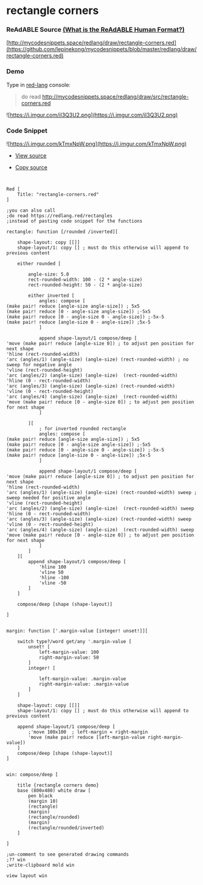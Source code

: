 
# rectangle corners


### ReAdABLE Source [(What is the ReAdABLE Human Format?)](http://readablehumanformat.com)

[http://mycodesnippets.space/redlang/draw/rectangle-corners.red](https://github.com/lepinekong/mycodesnippets/blob/master/redlang/draw/rectangle-corners.red)


### Demo

Type in [red-lang](https://www.red-lang.org/p/download.html) console: 
>do read http://mycodesnippets.space/redlang/draw/src/rectangle-corners.red

![https://i.imgur.com/iI3Q3U2.png](https://i.imgur.com/iI3Q3U2.png)
                    

### Code Snippet

![https://i.imgur.com/kTmxNpW.png](https://i.imgur.com/kTmxNpW.png)
                    
- [View source](https://github.com/lepinekong/mycodesnippets/blob/master/redlang/draw/src/rectangle-corners.red)
                        
- [Copy source](https://raw.githubusercontent.com/lepinekong/mycodesnippets/master/redlang/draw/src/rectangle-corners.red)
                        


```red


Red [
    Title: "rectangle-corners.red"
]

;you can also call 
;do read https://redlang.red/rectangles
;instead of pasting code snippet for the functions

rectangle: function [/rounded /inverted][

    shape-layout: copy [[]] 
    shape-layout/1: copy [] ; must do this otherwise will append to previous content

    either rounded [

        angle-size: 5.0
        rect-rounded-width: 100 - (2 * angle-size)
        rect-rounded-height: 50 - (2 * angle-size) 

        either inverted [
            angles: compose [
(make pair! reduce [angle-size angle-size]) ; 5x5
(make pair! reduce [0 - angle-size angle-size]) ;-5x5
(make pair! reduce [0 - angle-size 0 - angle-size]) ;-5x-5
(make pair! reduce [angle-size 0 - angle-size]) ;5x-5
            ]            

            append shape-layout/1 compose/deep [
'move (make pair! reduce [angle-size 0]) ; to adjust pen position for next shape
'hline (rect-rounded-width)
'arc (angles/1) (angle-size) (angle-size) (rect-rounded-width) ; no sweep for negative angle
'vline (rect-rounded-height)
'arc (angles/2) (angle-size) (angle-size)  (rect-rounded-width)         
'hline (0 - rect-rounded-width)
'arc (angles/3) (angle-size) (angle-size) (rect-rounded-width)  
'vline (0 - rect-rounded-height)
'arc (angles/4) (angle-size) (angle-size)  (rect-rounded-width) 
'move (make pair! reduce [0 - angle-size 0]) ; to adjust pen position for next shape
            ]

        ][
            ; for inverted rounded rectangle
            angles: compose [
(make pair! reduce [angle-size angle-size]) ; 5x5
(make pair! reduce [0 - angle-size angle-size]) ;-5x5
(make pair! reduce [0 - angle-size 0 - angle-size]) ;-5x-5
(make pair! reduce [angle-size 0 - angle-size]) ;5x-5
            ]            

            append shape-layout/1 compose/deep [
'move (make pair! reduce [angle-size 0]) ; to adjust pen position for next shape
'hline (rect-rounded-width)
'arc (angles/1) (angle-size) (angle-size) (rect-rounded-width) sweep ; sweep needed for positive angle
'vline (rect-rounded-height)
'arc (angles/2) (angle-size) (angle-size)  (rect-rounded-width) sweep         
'hline (0 - rect-rounded-width)
'arc (angles/3) (angle-size) (angle-size) (rect-rounded-width) sweep   
'vline (0 - rect-rounded-height)
'arc (angles/4) (angle-size) (angle-size)  (rect-rounded-width) sweep  
'move (make pair! reduce [0 - angle-size 0]) ; to adjust pen position for next shape
            ]
        ]
    ][
        append shape-layout/1 compose/deep [
            'hline 100
            'vline 50
            'hline -100
            'vline -50
        ]
    ]

    compose/deep [shape (shape-layout)]

]


margin: function ['.margin-value [integer! unset!]][

    switch type?/word get/any '.margin-value [
        unset! [
            left-margin-value: 100
            right-margin-value: 50
        ]
        integer! [

            left-margin-value: .margin-value
            right-margin-value: .margin-value
        ]
    ]

    shape-layout: copy [[]] 
    shape-layout/1: copy [] ; must do this otherwise will append to previous content

    append shape-layout/1 compose/deep [
        ;'move 100x100  ; left-margin = right-margin
        'move (make pair! reduce [left-margin-value right-margin-value])
    ]    
    compose/deep [shape (shape-layout)]
]


win: compose/deep [

    title {rectangle corners demo}
    base (800x480) white draw [
        pen black
        (margin 10)
        (rectangle)
        (margin)
        (rectangle/rounded)
        (margin)        
        (rectangle/rounded/inverted)
    ]

]

;un-comment to see generated drawing commands
;?? win
;write-clipboard mold win

view layout win

        
```


